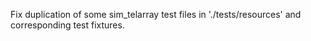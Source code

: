 Fix duplication of some sim_telarray test files in './tests/resources' and corresponding test fixtures.
